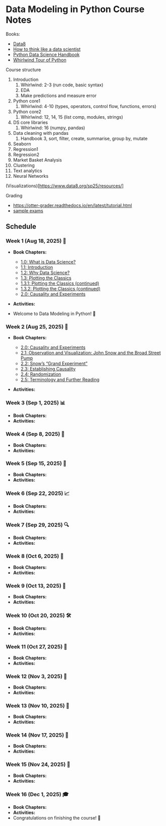 # Data Modeling in Python Course Notes


Books:
- [Data8](https://inferentialthinking.com/chapters/intro.html)
- [How to think like a data scientist](how-to-think-like-a-data-scientist)
- [Python Data Science Handbook](python-data-science-handbook)
- [Whirlwind Tour of Python](whirlwind-tour-of-python)

Course structure
1. Introduction
	1. Whirlwind: 2-3 (run code, basic syntax)
	2. EDA
	3. Make predictions and measure error
2. Python core1
	1. Whirlwind: 4-10 (types, operators, control flow, functions, errors)
3. Python core2
	1. Whirlwind: 12, 14, 15 (list comp, modules, strings)
4. DS core libraries
	1. Whirlwind: 16 (numpy, pandas)
5. Data cleaning with pandas
	1. Handbook 3, sort, filter, create, summarise, group by, mutate
6. Seaborn
7. Regression1
8. Regression2
9. Market Basket Analysis
10. Clustering
11. Text analytics
12. Neural Networks

(Visualizations)[https://www.data8.org/sp25/resources/]


Grading
- https://otter-grader.readthedocs.io/en/latest/tutorial.html
- [sample exams](https://www.data8.org/sp25/resources/)

## Schedule

### Week 1 (Aug 18, 2025) 🎉

- **Book Chapters:**  
  - [1.0: What is Data Science?](/courses/course_model/data8-textbook/chapters/01/index)
  - [1.1: Introduction](/courses/course_model/data8-textbook/chapters/01/1/index) 
  - [1.2: Why Data Science?](/courses/course_model/data8-textbook/chapters/01/2/index)
  - [1.3: Plotting the Classics](/courses/course_model/data8-textbook/chapters/01/3/index.ipynb)
  - [1.3.1: Plotting the Classics (continued)](/courses/course_model/data8-textbook/chapters/01/3/1/index.ipynb)
  - [1.3.2: Plotting the Classics (continued)](/courses/course_model/data8-textbook/chapters/01/3/2/index.ipynb)
  - [2.0: Causality and Experiments](/courses/course_model/data8-textbook/chapters/02/index)
  
- **Activities:**  
- Welcome to Data Modeling in Python! 🚀

### Week 2 (Aug 25, 2025) 🐍
- **Book Chapters:**  
  - [2.0: Causality and Experiments](/courses/course_model/data8-textbook/chapters/02/index)
  - [2.1: Observation and Visualization: John Snow and the Broad Street Pump](/courses/course_model/data8-textbook/chapters/02/1/index)
  - [2.2: Snow’s “Grand Experiment”](/courses/course_model/data8-textbook/chapters/02/2/index)
  - [2.3: Establishing Causality](/courses/course_model/data8-textbook/chapters/02/3/index)
  - [2.4: Randomization](/courses/course_model/data8-textbook/chapters/02/4/index)
  - [2.5: Terminology and Further Reading](/courses/course_model/data8-textbook/chapters/02/5/index)

- **Activities:**  

### Week 3 (Sep 1, 2025) 📊
- **Book Chapters:**  
- **Activities:**  

### Week 4 (Sep 8, 2025) 🧮
- **Book Chapters:**  
- **Activities:**  

### Week 5 (Sep 15, 2025) 📝
- **Book Chapters:**  
- **Activities:**  

### Week 6 (Sep 22, 2025) 📈
- **Book Chapters:**  
- **Activities:**  

### Week 7 (Sep 29, 2025) 🔍
- **Book Chapters:**  
- **Activities:**  

### Week 8 (Oct 6, 2025) 🦾
- **Book Chapters:**  
- **Activities:**  

### Week 9 (Oct 13, 2025) 🧠
- **Book Chapters:**  
- **Activities:**  

### Week 10 (Oct 20, 2025) 🛠️
- **Book Chapters:**  
- **Activities:**  

### Week 11 (Oct 27, 2025) 🎃
- **Book Chapters:**  
- **Activities:**  

### Week 12 (Nov 3, 2025) 🍂
- **Book Chapters:**  
- **Activities:**  

### Week 13 (Nov 10, 2025) 🦃
- **Book Chapters:**  
- **Activities:**  

### Week 14 (Nov 17, 2025) 🏁
- **Book Chapters:**  
- **Activities:**  

### Week 15 (Nov 24, 2025) 🍁
- **Book Chapters:**  
- **Activities:**  

### Week 16 (Dec 1, 2025) 🎓
- **Book Chapters:**  
- **Activities:**  
- Congratulations on finishing the course! 🎉

